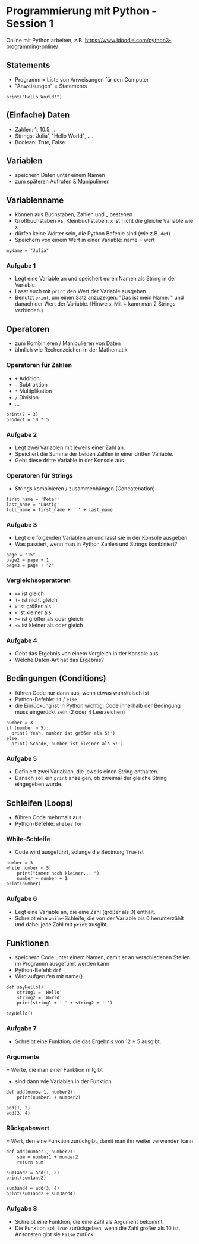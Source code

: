 # Programmierung mit Python - Session 1

Online mit Python arbeiten, z.B. https://www.jdoodle.com/python3-programming-online/


## Statements
- Programm = Liste von Anweisungen für den Computer
- "Anweisungen" = Statements

```
print("Hello World!")
```                   

## (Einfache) Daten
- Zahlen: 1, 10.5, ...
- Strings: 'Julia', "Hello World", ....
- Boolean: True, False

## Variablen
- speichern Daten unter einem Namen
- zum späteren Aufrufen & Manipulieren

## Variablenname
- können aus Buchstaben, Zahlen und _ bestehen
- Großbuchstaben vs. Kleinbuchstaben: `x` ist nicht die gleiche Variable wie `X`
- dürfen keine Wörter sein, die Python Befehle sind (wie z.B. `def`)
- Speichern von einem Wert in einer Variable: name = wert

```
myName = "Julia"
```   

### Aufgabe 1
- Legt eine Variable an und speichert euren Namen als String in der Variable.
- Lasst euch mit `print` den Wert der Variable ausgeben.
- Benutzt `print`, um einen Satz anzuzeigen: "Das ist mein Name: " und danach der Wert der Variable. (Hinweis: Mit + kann man 2 Strings verbinden.)

## Operatoren
- zum Kombinieren / Manipulieren von Daten
- ähnlich wie Rechenzeichen in der Mathematik

### Operatoren für Zahlen
- `+` 	Addition
- `-` 	Subtraktion
- `*` 	Multiplikation
- `/` 	Division
- ...

```
print(7 + 3)
product = 10 * 5
```    

### Aufgabe 2
- Legt zwei Variablen mit jeweils einer Zahl an.
- Speichert die Summe der beiden Zahlen in einer dritten Variable.
- Gebt diese dritte Variable in der Konsole aus.

### Operatoren für Strings
+ 	Strings kombinieren / zusammenhängen (Concatenation)

```
first_name = 'Peter'
last_name = 'Lustig'
full_name = first_name + ' ' + last_name
```
                        
### Aufgabe 3
- Legt die folgenden Variablen an und lasst sie in der Konsole ausgeben.
- Was passiert, wenn man in Python Zahlen und Strings kombiniert?

```
page = "15"
page2 = page + 1
page3 = page + "2"                            
```

### Vergleichsoperatoren
- `==` 	ist gleich
- `!=` 	ist nicht gleich
- `>` 	ist größer als
- `<` 	ist kleiner als
- `>=` 	ist größer als oder gleich
- `<=` 	ist kleiner als oder gleich

### Aufgabe 4
- Gebt das Ergebnis von einem Vergleich in der Konsole aus.
- Welche Daten-Art hat das Ergebnis?

## Bedingungen (Conditions)
- führen Code nur dann aus, wenn etwas wahr/falsch ist
- Python-Befehle: `if` / `else`
- die Einrückung ist in Python wichtig: Code innerhalb der Bedingung muss eingerückt sein (2 oder 4 Leerzeichen)

```
number = 3
if (number > 5):
  print('Yeah, number ist größer als 5!')
else:
  print('Schade, number ist kleiner als 5!')
```
                        
### Aufgabe 5
- Definiert zwei Variablen, die jeweils einen String enthalten.
- Danach soll ein `print` anzeigen, ob zweimal der gleiche String eingegeben wurde.

## Schleifen (Loops)
- führen Code mehrmals aus
- Python-Befehle: `while` / `for`

### While-Schleife
- Code wird ausgeführt, solange die Bedinung `True` ist

```
number = 3
while number < 5:
    print("immer noch kleiner... ")
    number = number + 1
print(number)
```

### Aufgabe 6
- Legt eine Variable an, die eine Zahl (größer als 0) enthält.
- Schreibt eine `while`-Schleife, die von der Variable bis 0 herunterzählt und dabei jede Zahl mit `print` ausgibt.

## Funktionen
- speichern Code unter einem Namen, damit er an verschiedenen Stellen im Programm ausgeführt werden kann
- Python-Befehl: `def`
- Wird aufgerufen mit name()

```
def sayHello():
    string1 = 'Hello'
    string2 = 'World'
    print(string1 + ' ' + string2 + '!')

sayHello()
```

### Aufgabe 7
- Schreibt eine Funktion, die das Ergebnis von 12 * 5 ausgibt.

### Argumente
= Werte, die man einer Funktion mitgibt
- sind dann wie Variablen in der Funktion

```                      
def add(number1, number2):
    print(number1 + number2)

add(1, 2)
add(3, 4)
```

### Rückgabewert
= Wert, den eine Funktion zurückgibt, damit man ihn weiter verwenden kann

```
def add(number1, number2):
    sum = number1 + number2
    return sum

sum1and2 = add(1, 2)
print(sum1and2)

sum3and4 = add(3, 4)
print(sum1and2 + sum3and4)
```

### Aufgabe 8
- Schreibt eine Funktion, die eine Zahl als Argument bekommt.
- Die Funktion soll `True` zurückgeben, wenn die Zahl größer als 10 ist. Ansonsten gibt sie `False` zurück.

